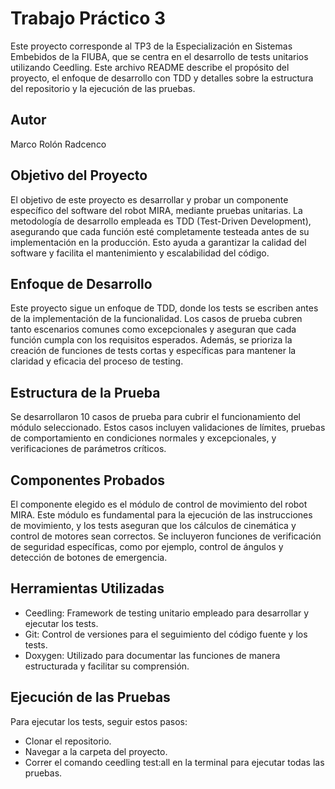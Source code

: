 # Trabajo Práctico  3

Este proyecto corresponde al TP3 de la Especialización en Sistemas Embebidos de la FIUBA, que se centra en el desarrollo de tests unitarios utilizando Ceedling. Este archivo README describe el propósito del proyecto, el enfoque de desarrollo con TDD y detalles sobre la estructura del repositorio y la ejecución de las pruebas.

## Autor
Marco Rolón Radcenco

## Objetivo del Proyecto
El objetivo de este proyecto es desarrollar y probar un componente específico del software del robot MIRA, mediante pruebas unitarias. La metodología de desarrollo empleada es TDD (Test-Driven Development), asegurando que cada función esté completamente testeada antes de su implementación en la producción. Esto ayuda a garantizar la calidad del software y facilita el mantenimiento y escalabilidad del código.

## Enfoque de Desarrollo
Este proyecto sigue un enfoque de TDD, donde los tests se escriben antes de la implementación de la funcionalidad. Los casos de prueba cubren tanto escenarios comunes como excepcionales y aseguran que cada función cumpla con los requisitos esperados. Además, se prioriza la creación de funciones de tests cortas y específicas para mantener la claridad y eficacia del proceso de testing.

## Estructura de la Prueba
Se desarrollaron 10 casos de prueba para cubrir el funcionamiento del módulo seleccionado. Estos casos incluyen validaciones de límites, pruebas de comportamiento en condiciones normales y excepcionales, y verificaciones de parámetros críticos.

## Componentes Probados
El componente elegido es el módulo de control de movimiento del robot MIRA. Este módulo es fundamental para la ejecución de las instrucciones de movimiento, y los tests aseguran que los cálculos de cinemática y control de motores sean correctos. Se incluyeron funciones de verificación de seguridad específicas, como por ejemplo, control de ángulos y detección de botones de emergencia.

## Herramientas Utilizadas

 - Ceedling: Framework de testing unitario empleado para desarrollar y ejecutar los tests.
 - Git: Control de versiones para el seguimiento del código fuente y los tests.
 - Doxygen: Utilizado para documentar las funciones de manera estructurada y facilitar su comprensión.

## Ejecución de las Pruebas
Para ejecutar los tests, seguir estos pasos:

 - Clonar el repositorio.
 - Navegar a la carpeta del proyecto.
 - Correr el comando ceedling test:all en la terminal para ejecutar todas las pruebas.
